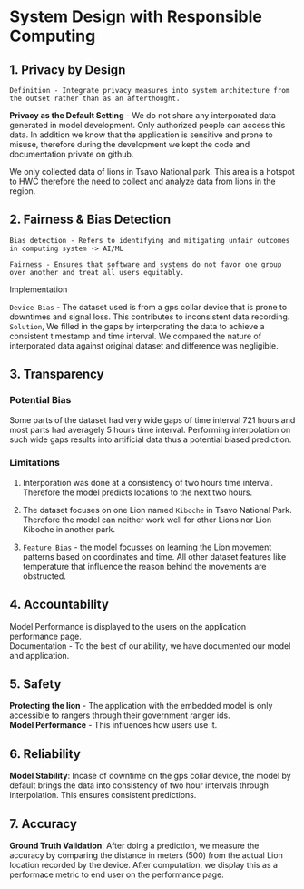 # System Design with Responsible Computing

## 1. Privacy by Design

```python3
Definition - Integrate privacy measures into system architecture from the outset rather than as an afterthought.
```

**Privacy as the Default Setting** - We do not share any interporated data generated in model development. Only authorized people can access this data. In addition we know that the application is sensitive and prone to misuse, therefore during the development we kept the code and documentation private on github.

We only collected data of lions in Tsavo National park. This area is a hotspot to HWC therefore the need to collect and analyze data from lions in the region.

## 2. Fairness & Bias Detection

```python3
Bias detection - Refers to identifying and mitigating unfair outcomes in computing system -> AI/ML
```

```python3
Fairness - Ensures that software and systems do not favor one group over another and treat all users equitably.
```

Implementation

`Device Bias` - The dataset used is from a gps collar device that is prone to downtimes and signal loss. This contributes to inconsistent data recording. `Solution`, We filled in the gaps by interporating the data to achieve a consistent timestamp and time interval. We compared the nature of interporated data against original dataset and difference was negligible.

## 3. Transparency

### Potential Bias

Some parts of the dataset had very wide gaps of time interval 721 hours and most parts had averagely 5 hours time interval. Performing interpolation on such wide gaps results into artificial data thus a potential biased prediction.

### Limitations

1. Interporation was done at a consistency of two hours time interval. Therefore the model predicts locations to the next two hours.

2. The dataset focuses on one Lion named `Kiboche` in Tsavo National Park. Therefore the model can neither work well for other Lions nor Lion Kiboche in another park.

3. `Feature Bias` - the model focusses on learning the Lion movement patterns based on coordinates and time. All other dataset features like temperature that influence the reason behind the movements are obstructed.

## 4. Accountability

Model Performance is displayed to the users on the application performance page.\
Documentation - To the best of our ability, we have documented our model and application.
  
## 5. Safety

**Protecting the lion** - The application with the embedded model is only accessible to rangers through their government ranger ids.\
**Model Performance** - This influences how users use it.

## 6. Reliability

**Model Stability**: Incase of downtime on the gps collar device, the model by default brings the data into consistency of two hour intervals through interpolation. This ensures consistent predictions.

## 7. Accuracy

**Ground Truth Validation**: After doing a prediction, we measure the accuracy by comparing the distance in meters (500) from the actual Lion location recorded by the device. After computation, we display this as a performace metric to end user on the performance page.
